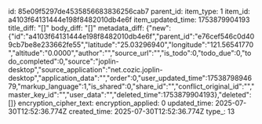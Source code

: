 id: 85e09f5297de4535856683836256cab7
parent_id: 
item_type: 1
item_id: a4103f64131444e198f8482010db4e6f
item_updated_time: 1753879904193
title_diff: "[]"
body_diff: "[]"
metadata_diff: {"new":{"id":"a4103f64131444e198f8482010db4e6f","parent_id":"e76cef546c0d409cb7be8e233662fe55","latitude":"25.03296940","longitude":"121.56541770","altitude":"0.0000","author":"","source_url":"","is_todo":0,"todo_due":0,"todo_completed":0,"source":"joplin-desktop","source_application":"net.cozic.joplin-desktop","application_data":"","order":0,"user_updated_time":1753879894679,"markup_language":1,"is_shared":0,"share_id":"","conflict_original_id":"","master_key_id":"","user_data":"","deleted_time":1753879904193},"deleted":[]}
encryption_cipher_text: 
encryption_applied: 0
updated_time: 2025-07-30T12:52:36.774Z
created_time: 2025-07-30T12:52:36.774Z
type_: 13